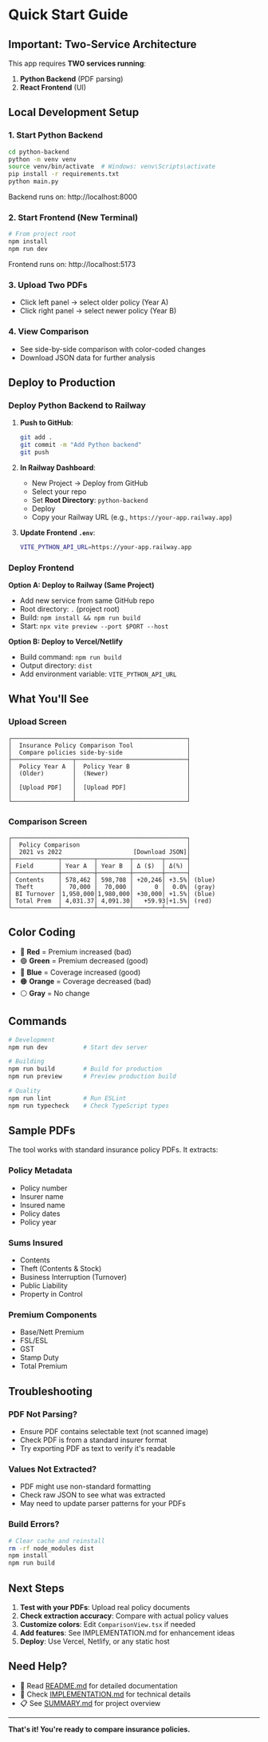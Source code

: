 # Quick Start Guide

## Important: Two-Service Architecture

This app requires **TWO services running**:
1. **Python Backend** (PDF parsing)
2. **React Frontend** (UI)

## Local Development Setup

### 1. Start Python Backend

```bash
cd python-backend
python -m venv venv
source venv/bin/activate  # Windows: venv\Scripts\activate
pip install -r requirements.txt
python main.py
```

Backend runs on: http://localhost:8000

### 2. Start Frontend (New Terminal)

```bash
# From project root
npm install
npm run dev
```

Frontend runs on: http://localhost:5173

### 3. Upload Two PDFs
- Click left panel → select older policy (Year A)
- Click right panel → select newer policy (Year B)

### 4. View Comparison
- See side-by-side comparison with color-coded changes
- Download JSON data for further analysis

## Deploy to Production

### Deploy Python Backend to Railway

1. **Push to GitHub**:
   ```bash
   git add .
   git commit -m "Add Python backend"
   git push
   ```

2. **In Railway Dashboard**:
   - New Project → Deploy from GitHub
   - Select your repo
   - Set **Root Directory**: `python-backend`
   - Deploy
   - Copy your Railway URL (e.g., `https://your-app.railway.app`)

3. **Update Frontend `.env`**:
   ```bash
   VITE_PYTHON_API_URL=https://your-app.railway.app
   ```

### Deploy Frontend

**Option A: Deploy to Railway (Same Project)**
- Add new service from same GitHub repo
- Root directory: `.` (project root)
- Build: `npm install && npm run build`
- Start: `npx vite preview --port $PORT --host`

**Option B: Deploy to Vercel/Netlify**
- Build command: `npm run build`
- Output directory: `dist`
- Add environment variable: `VITE_PYTHON_API_URL`

## What You'll See

### Upload Screen
```
┌─────────────────────────────────────────────────┐
│  Insurance Policy Comparison Tool               │
│  Compare policies side-by-side                  │
├─────────────────┬───────────────────────────────┤
│  Policy Year A  │  Policy Year B                │
│  (Older)        │  (Newer)                      │
│                 │                               │
│  [Upload PDF]   │  [Upload PDF]                 │
│                 │                               │
└─────────────────┴───────────────────────────────┘
```

### Comparison Screen
```
┌─────────────────────────────────────────────────┐
│  Policy Comparison                              │
│  2021 vs 2022                    [Download JSON]│
├─────────────┬─────────┬─────────┬────────┬──────┤
│ Field       │ Year A  │ Year B  │ Δ ($)  │ Δ(%) │
├─────────────┼─────────┼─────────┼────────┼──────┤
│ Contents    │ 578,462 │ 598,708 │ +20,246│ +3.5%│ (blue)
│ Theft       │  70,000 │  70,000 │      0 │  0.0%│ (gray)
│ BI Turnover │1,950,000│1,980,000│ +30,000│ +1.5%│ (blue)
│ Total Prem  │ 4,031.37│ 4,091.30│   +59.93│+1.5%│ (red)
└─────────────┴─────────┴─────────┴────────┴──────┘
```

## Color Coding

- 🔴 **Red** = Premium increased (bad)
- 🟢 **Green** = Premium decreased (good)
- 🔵 **Blue** = Coverage increased (good)
- 🟠 **Orange** = Coverage decreased (bad)
- ⚪ **Gray** = No change

## Commands

```bash
# Development
npm run dev          # Start dev server

# Building
npm run build        # Build for production
npm run preview      # Preview production build

# Quality
npm run lint         # Run ESLint
npm run typecheck    # Check TypeScript types
```

## Sample PDFs

The tool works with standard insurance policy PDFs. It extracts:

### Policy Metadata
- Policy number
- Insurer name
- Insured name
- Policy dates
- Policy year

### Sums Insured
- Contents
- Theft (Contents & Stock)
- Business Interruption (Turnover)
- Public Liability
- Property in Control

### Premium Components
- Base/Nett Premium
- FSL/ESL
- GST
- Stamp Duty
- Total Premium

## Troubleshooting

### PDF Not Parsing?
- Ensure PDF contains selectable text (not scanned image)
- Check PDF is from a standard insurer format
- Try exporting PDF as text to verify it's readable

### Values Not Extracted?
- PDF might use non-standard formatting
- Check raw JSON to see what was extracted
- May need to update parser patterns for your PDFs

### Build Errors?
```bash
# Clear cache and reinstall
rm -rf node_modules dist
npm install
npm run build
```

## Next Steps

1. **Test with your PDFs**: Upload real policy documents
2. **Check extraction accuracy**: Compare with actual policy values
3. **Customize colors**: Edit `ComparisonView.tsx` if needed
4. **Add features**: See IMPLEMENTATION.md for enhancement ideas
5. **Deploy**: Use Vercel, Netlify, or any static host

## Need Help?

- 📖 Read [README.md](README.md) for detailed documentation
- 🔧 Check [IMPLEMENTATION.md](IMPLEMENTATION.md) for technical details
- 📋 See [SUMMARY.md](SUMMARY.md) for project overview

---

**That's it! You're ready to compare insurance policies.**
